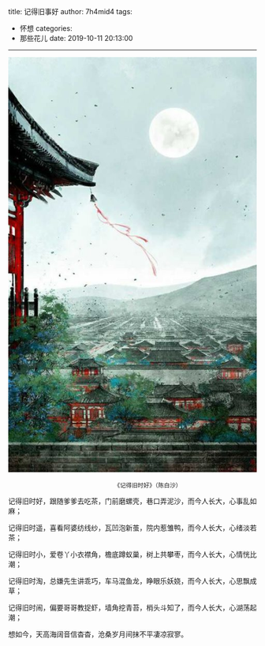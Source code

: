 title: 记得旧事好
author: 7h4mid4
tags:
  - 怀想
categories:
  - 那些花儿
date: 2019-10-11 20:13:00
---
![upload successful](/images/pasted-38.png)


                                  《记得旧时好》（陈白沙）

记得旧时好，跟随爹爹去吃茶，门前磨螺壳，巷口弄泥沙，而今人长大，心事乱如麻；

记得旧时遥，喜看阿婆纺线纱，瓦凹泡新茧，院内惹雏鸭，而今人长大，心绪淡若茶；

记得旧时小，爱卷丫小衣襟角，檐底蹲蚁巢，树上共攀枣，而今人长大，心情恍比潮；

记得旧时淘，总嫌先生讲乖巧，车马混鱼龙，睁眼乐妖娆，而今人长大，心思飘成草；

记得旧时闹，偏要哥哥教捉虾，墙角挖青苔，梢头斗知了，而今人长大，心湖荡起潮；

想如今，天高海阔音信杳杳，沧桑岁月间抹不平凄凉寂寥。


                                  
               

